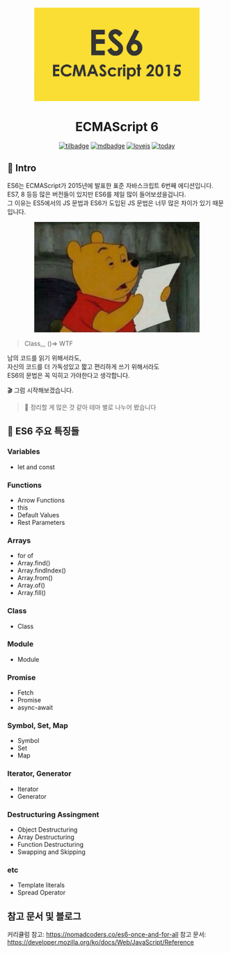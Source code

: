 <p align="center">
    <img width="380"  alt="ECMAscript" src="../images/es6/es6.png" />
</p>

<h1 align="center">ECMAScript 6</h1>

<p align="center">
    <a href="https://img.shields.io">
        <img alt="tilbadge" src="https://img.shields.io/badge/%20%20%F0%9F%94%A5%20%20-%20TIL%20-%23ffd54f" /></a>
    <a href="https://img.shields.io">
        <img alt="mdbadge" src="https://img.shields.io/badge/markdown%20lint-pass-blue"></a>
    <a href="https://img.shields.io">
        <img alt="lovejs" src="https://img.shields.io/badge/love%20js%3F-yes-critical"></a>
    <a href="https://hits.seeyoufarm.com">
        <img alt="today" src="https://hits.seeyoufarm.com/api/count/incr/badge.svg?url=https%3A%2F%2Fgithub.com%2FMinsoo-web%2Fes_features%2Ftree%2Fmaster%2Fes6&count_bg=%231BB47C&title_bg=%2330485C&icon=&icon_color=%23E7E7E7&title=today&edge_flat=false)">
    </a>
</p>

## 🚀 Intro

ES6는 ECMAScript가 2015년에 발표한 표준 자바스크립트 6번째 에디션입니다.  
ES7, 8 등등 많은 버전들이 있지만 ES6를 제일 많이 들어보셨을겁니다.  
그 이유는 ES5에서의 JS 문법과 ES6가 도입된 JS 문법은 너무 많은 차이가 있기 때문입니다.

<p align="center">
    <img width="380"  alt="ECMAscript" src="../images/es6/poo.jpg" />
</p>

> Class,,, ()=> WTF

남의 코드를 읽기 위해서라도,  
자신의 코드를 더 가독성있고 짧고 편리하게 쓰기 위해서라도  
ES6의 문법은 꼭 익히고 가야한다고 생각합니다.

🎬 그럼 시작해보겠습니다.

> 🤦 정리할 게 많은 것 같아 테마 별로 나누어 봤습니다

## 👀 ES6 주요 특징들

### Variables

- let and const

### Functions

- Arrow Functions
- this
- Default Values
- Rest Parameters

### Arrays

- for of
- Array.find()
- Array.findIndex()
- Array.from()
- Array.of()
- Array.fill()

### Class

- Class

### Module

- Module

### Promise

- Fetch
- Promise
- async-await

### Symbol, Set, Map

- Symbol
- Set
- Map

### Iterator, Generator

- Iterator
- Generator

### Destructuring Assingment

- Object Destructuring
- Array Destructuring
- Function Destructuring
- Swapping and Skipping

### etc

- Template literals
- Spread Operator

## 참고 문서 및 블로그

커리큘럼 참고: <https://nomadcoders.co/es6-once-and-for-all>
참고 문서: <https://developer.mozilla.org/ko/docs/Web/JavaScript/Reference>
